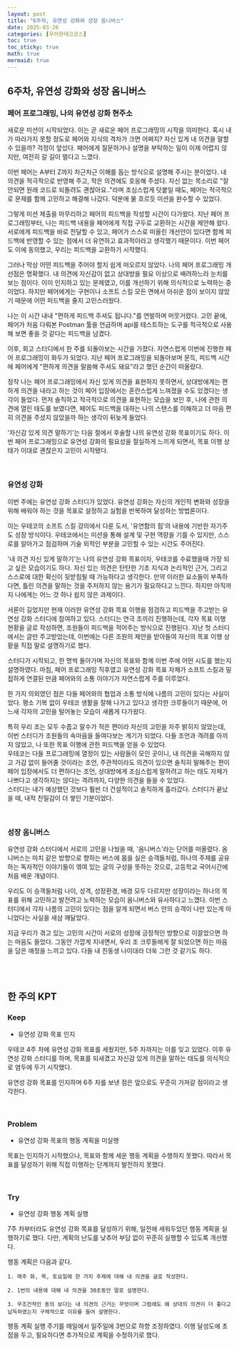 ```yaml
---
layout: post
title: "6주차, 유연성 강화와 성장 옴니버스"
date: 2025-03-26
categories: [우아한테크코스]
toc: true
toc_sticky: true
math: true
mermaid: true
---
```



## 6주차, 유연성 강화와 성장 옴니버스

### 페어 프로그래밍, 나의 유연성 강화 현주소

새로운 미션이 시작되었다. 이는 곧 새로운 페어 프로그래밍의 시작을 의미한다. 혹시 내가 따라가지 못할 정도로 페어와 지식의 격차가 크면 어쩌지? 자신 있게 내 의견을 말할 수 있을까? 걱정이 앞섰다. 페어에게 질문하거나 설명을 부탁하는 일이 이제 어렵지 않지만, 여전히 갈 길이 멀다고 느꼈다.

이번 페어는 A부터 Z까지 차근차근 이해를 돕는 방식으로 설명해 주시는 분이었다. 내 의견을 적극적으로 반영해 주고, 작은 의견에도 호응해 주셨다. 자신 없는 목소리로 "잘 안되면 원래 코드로 되돌려도 괜찮아요.."라며 조심스럽게 덧붙일 때도, 페어는 적극적으로 문제를 함께 고민하고 해결해 나갔다. 덕분에 물 흐르듯 미션을 완수할 수 있었다.

그렇게 미션 제출을 마무리하고 페어의 피드백을 작성할 시간이 다가왔다. 지난 페어 프로그래밍부터, 나는 피드백 내용을 페어에게 직접 구두로 교환하는 시간을 제안해 왔다. 서로에게 피드백을 바로 전달할 수 있고, 페어가 스스로 떠올린 개선안이 있다면 함께 피드백에 반영할 수 있는 점에서 더 유연하고 효과적이라고 생각했기 때문이다. 이번 페어도 이에 동의했고, 우리는 피드백을 교환하기 시작했다. 

그러나 막상 어떤 피드백을 주어야 할지 쉽게 떠오르지 않았다. 나의 페어 프로그래밍 개선점은 명확했다. 내 의견에 자신감이 없고 상대방을 필요 이상으로 배려하느라 눈치를 보는 점이다. 이미 인지하고 있는 문제였고, 이를 개선하기 위해 의식적으로 노력하는 중이었다. 하지만 페어에게는 구현이나 소프트 스킬 모든 면에서 아쉬운 점이 보이지 않았기 때문에 어떤 피드백을 줄지 고민스러웠다.  

나는 이 시간 내내 "편하게 피드백 주셔도 됩니다."를 연발하며 머뭇거렸다. 고민 끝에, 페어가 처음 다뤄본 Postman 툴을 언급하며 api를 테스트하는 도구를 적극적으로 사용해 보면 좋을 것 같다는 피드백을 남겼다.

이후, 회고 스터디에서 한 주를 되돌아보는 시간을 가졌다. 자연스럽게 이번에 진행한 페어 프로그래밍이 화두가 되었다. 지난 페어 프로그래밍을 되돌아보며 문득, 피드백 시간에 페어에게 "편하게 의견을 말씀해 주셔도 돼요"라고 했던 순간이 떠올랐다.  

정작 나는 페어 프로그래밍에서 자신 있게 의견을 표현하지 못하면서, 상대방에게는 편하게 의견을 내라고 하는 것이 페어 입장에서는 혼란스럽게 느껴졌을 수도 있겠다는 생각이 들었다. 먼저 솔직하고 적극적으로 의견을 표현하는 모습을 보인 후, 나에 관한 의견에 열린 태도를 보였다면, 페어도 피드백을 대하는 나의 스탠스를 이해하고 더 마음 편히 의견을 주셨지 않았을까 하는 생각이 뒤늦게 들었다.  

'자신감 있게 의견 말하기'는 다음 절에서 후술할 나의 유연성 강화 목표이기도 하다. 이번 페어 프로그래밍으로 유연성 강화의 필요성을 절실하게 느끼게 되면서, 목표 이행 상태가 이대로 괜찮은지 고민이 시작됐다.

<br>

### 유연성 강화
이번 주에는 유연성 강화 스터디가 있었다. 유연성 강화는 자신의 개인적 변화와 성장을 위해 배워야 하는 것을 목표로 설정하고 실험을 반복하여 달성하는 방법론이다. 

이는 우테코의 소프트 스킬 강의에서 다룬 도서, '유연함의 힘'의 내용에 기반한 자기주도 성장 방식이다. 우테코에서는 미션을 통해 설계 및 구현 역량을 기를 수 있지만, 스스로를 알아가고 점검하며 기술 외적인 부분을 고민할 수 있는 시간도 주어진다.  
  
'내 의견 자신 있게 말하기'는 나의 유연성 강화 목표이자, 우테코를 수료했을때 가장 되고 싶은 모습이기도 하다. 자신 있는 의견은 탄탄한 기초 지식과 논리적인 근거, 그리고 스스로에 대한 확신이 뒷받침될 때 가능하다고 생각한다. 만약 이러한 요소들이 부족하다면, 틀린 의견을 말하는 것을 주저하지 않는 용기가 필요하다고 느낀다. 하지만 아직까지 나에게는 어느 것 하나 쉽지 않은 과제이다.   
   
  
서론이 길었지만 현재 이러한 유연성 강화 목표 이행을 점검하고 피드백을 주고받는 유연성 강화 스터디에 참여하고 있다. 스터디는 연극 조끼리 진행하는데, 각자 목표 이행 현황을 글로 작성하면, 조원들이 피드백을 적어주는 방식으로 진행된다. 지난 첫 스터디에서는 글만 주고받았는데, 이번에는 다른 조원의 제안을 받아들여 자신의 목표 이행 상황을 직접 말로 설명하기로 했다.

스터디가 시작되고, 한 명씩 돌아가며 자신의 목표와 함께 이번 주에 어떤 시도를 했는지 설명하였다. 마침, 페어 프로그래밍 직후였고 유연성 강화 목표 자체가 소프트 스킬과 밀접하게 연결된 만큼 페어와의 소통 이야기가 자연스럽게 주를 이루었다.   

한 가지 의외였던 점은 다들 페어와의 협업과 소통 방식에 나름의 고민이 있다는 사실이었다. 평소 기복 없이 우테코 생활을 잘해 나가고 있다고 생각한 크루들이기 때문에, 어느새 각자의 고민을 털어놓는 모습이 새롭게 다가왔다.   
  
특히 우리 조는 모두 수줍고 말수가 적은 편이라 자신의 고민을 자주 밝히지 않았는데, 이번 스터디가 조원들의 속마음을 들여다보는 계기가 되었다. 다들 조언과 격려를 아끼지 않았고, 나 또한 목표 이행에 관한 피드백을 얻을 수 있었다.   
우테코는 다들 프로그래밍에 열정이 있는 사람들이 모인 곳이니, 내 의견을 곡해하지 않고 가감 없이 들어줄 것이라는 조언, 주관적이라도 의견이 있으면 솔직히 말해주는 편이 페어 입장에서도 더 편하다는 조언, 상대방에게 조심스럽게 말하려고 하는 태도 자체가 나쁘다고 생각하지는 않다는 격려까지, 다양한 의견을 들을 수 있었다.   
스터디는 내가 예상했던 것보다 훨씬 더 건설적이고 솔직하게 흘러갔다. 스터디가 끝났을 때, 내적 친밀감이 더 쌓인 기분이었다.


<br>

### 성장 옴니버스

유연성 강화 스터디에서 서로의 고민을 나눴을 때, '옴니버스'라는 단어를 떠올렸다. 옴니버스는 마치 같은 방향으로 향하는 버스에 몸을 실은 승객들처럼, 하나의 주제를 공유하는 독자적인 이야기들이 엮여 있는 글의 구성을 뜻하는 것으로, 고등학교 국어시간에 처음 배운 개념이다.

우리도 이 승객들처럼 나이, 성격, 성장환경, 배경 모두 다르지만 성장이라는 하나의 목표를 위해 고민하고 발전려고 노력하는 모습이 옴니버스와 유사하다고 느꼈다. 이번 스터디에서 각자 나름의 고민이 있다는 점을 알게 되면서 버스 안의 승객이 나만 있는게 아니었다는 사실을 새삼 깨달았다.   

지금 우리가 겪고 있는 고민의 시간이 서로의 성장에 긍정적인 방향으로 이끌었으면 하는 마음도 들었다. 그동안 가깝게 지내면서, 우리 조 크루들에게 잘 되었으면 하는 마음을 담은 애정을 느끼고 있다. 다들 내 친동생 나이대라 더욱 그런 것 같기도 하다.

<br>
<br>

## 한 주의 KPT

### Keep

- 유연성 강화 목표 인지

우테코 4주 차에 유연성 강화 목표를 세웠지만, 5주 차까지는 이를 잊고 있었다. 이후 유연성 강화 스터디를 하며, 목표를 되새겼고 자신감 있게 의견을 말하는 태도를 의식적으로 염두에 두기 시작했다.  
  
유연성 강화 목표를 인지하며 6주 차를 보낸 점은 앞으로도 꾸준히 가져갈 점이라고 생각한다.

<br>

### Problem

- 유연성 강화 목표의 행동 계획을 미실행

목표는 인지하기 시작했으나, 목표와 함께 세운 행동 계획을 수행하지 못했다. 따라서 목표를 달성하기 위해 직접 이행하는 단계까지 발전하지 못했다.

<br>

### Try

- 유연성 강화 행동 계획 실행

7주 차부터라도 유연성 강화 목표를 달성하기 위해, 일전에 세워두었던 행동 계획을 실행하기로 했다. 다만, 계획의 난도를 낮추어 부담 없이 꾸준히 실행할 수 있도록 개선했다.  
  
행동 계획은 다음과 같다.

```
1. 매주 화, 목, 토요일에 한 가지 주제에 대해 내 의견을 글로 작성한다.

2. 1번의 내용에 대해 내 의견을 30초동안 말로 설명한다.

3. 무조건적인 동의 보다는 내 의견의 근거는 무엇이며 그럼에도 왜 상대의 의견이 더 좋다고 납득하였는지 구체적으로 이유를 들어 설명한다.  
```

행동 계획 실행 주기를 매일에서 일주일에 3번으로 하향 조정하였다. 이행 달성도에 초점을 두고, 필요하다면 추가적으로 계획을 수정하기로 했다.